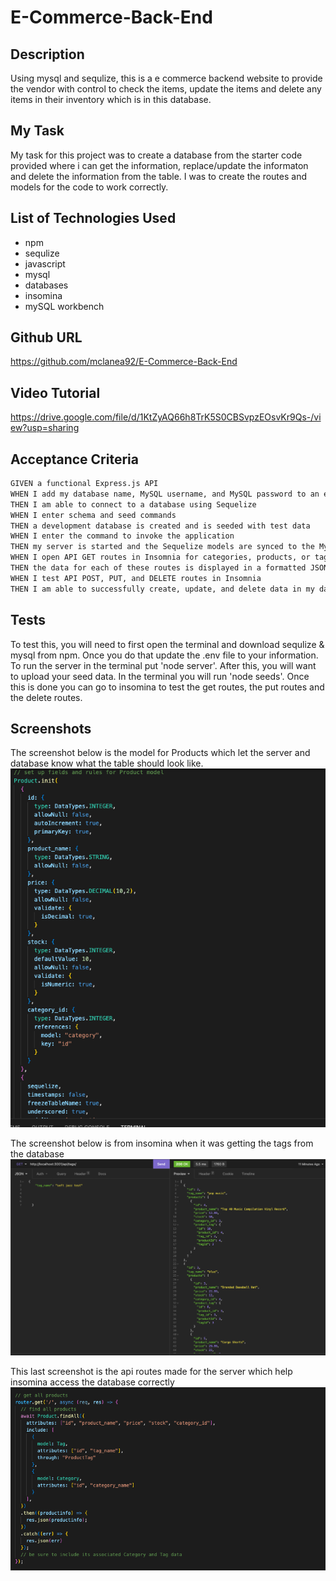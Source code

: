 # E-Commerce-Back-End

## Description
Using mysql and sequlize, this is a e commerce backend website to provide the vendor with control to check the items, update the items and delete any items in their inventory which is in this database.

## My Task
My task for this project was to create a database from the starter code provided where i can get the information, replace/update the informaton and delete the information from the table.  I was to create the routes and models for the code to work correctly.

## List of Technologies Used
- npm
- sequlize
- javascript
- mysql
- databases
- insomina
- mySQL workbench

## Github URL
https://github.com/mclanea92/E-Commerce-Back-End

## Video Tutorial
https://drive.google.com/file/d/1KtZyAQ66h8TrK5S0CBSvpzEOsvKr9Qs-/view?usp=sharing

## Acceptance Criteria
```md
GIVEN a functional Express.js API
WHEN I add my database name, MySQL username, and MySQL password to an environment variable file
THEN I am able to connect to a database using Sequelize
WHEN I enter schema and seed commands
THEN a development database is created and is seeded with test data
WHEN I enter the command to invoke the application
THEN my server is started and the Sequelize models are synced to the MySQL database
WHEN I open API GET routes in Insomnia for categories, products, or tags
THEN the data for each of these routes is displayed in a formatted JSON
WHEN I test API POST, PUT, and DELETE routes in Insomnia
THEN I am able to successfully create, update, and delete data in my database
```

## Tests
To test this, you will need to first open the terminal and download sequlize & mysql from npm. Once you do that update the .env file to your information.  To run the server in the terminal put 'node server'.  After this, you will want to upload your seed data.  In the terminal you will run 'node seeds'.  Once this is done you can go to insomina to test the get routes, the put routes and the delete routes.

## Screenshots

The screenshot below is the model for Products which let the server and database know what the table should look like.
![photo of the models for products](products.png)

The screenshot below is from insomina when it was getting the tags from the database
![photo of insomina](./insomina.png)

This last screenshot is the api routes made for the server which help insomina access the database correctly
![api routes for get, put and delete](./routes.png)
